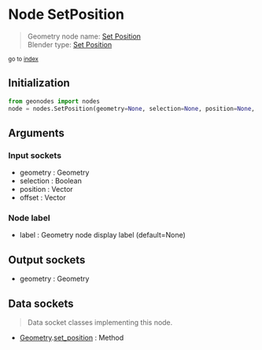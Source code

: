 
# Node SetPosition

> Geometry node name: [Set Position](https://docs.blender.org/manual/en/latest/modeling/geometry_nodes/geometry/set_position.html)<br>
  Blender type: [Set Position](https://docs.blender.org/api/current/bpy.types.GeometryNodeSetPosition.html)
  
<sub>go to [index](/docs/index.md)</sub>

## Initialization

```python
from geonodes import nodes
node = nodes.SetPosition(geometry=None, selection=None, position=None, offset=None, label=None)
```



## Arguments


### Input sockets

- geometry : Geometry
- selection : Boolean
- position : Vector
- offset : Vector

### Node label

- label : Geometry node display label (default=None)

## Output sockets

- geometry : Geometry

## Data sockets

> Data socket classes implementing this node.
  
  
- [Geometry](/docs/sockets/Geometry.md).[set_position](/docs/sockets/Geometry.md#set_position) : Method
  
